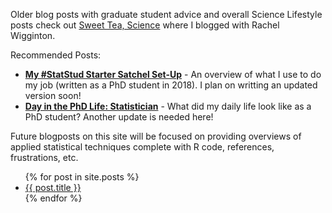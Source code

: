 Older blog posts with graduate student advice and overall Science Lifestyle posts check out [Sweet Tea, Science](www.sweetteascience.com) where I blogged with Rachel Wigginton. 

Recommended Posts:
* [**My #StatStud Starter Satchel Set-Up**](https://sweetteascience.com/2018/08/24/my-statstud-starter-satchel-set-up/) - An overview of what I use to do my job (written as a PhD student in 2018). I plan on writting an updated version soon!
* [**Day in the PhD Life: Statistician**](https://sweetteascience.com/2017/03/04/day-in-the-phd-life-statistician/) - What did my daily life look like as a PhD student? Another update is needed here!

Future blogposts on this site will be focused on providing overviews of applied statistical techniques complete with R code, references, frustrations, etc.

<ul>
  {% for post in site.posts %}
    <li>
      <a href="{{ post.url }}">{{ post.title }}</a>
    </li>
  {% endfor %}
</ul>
